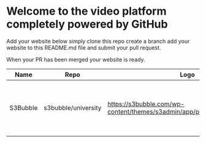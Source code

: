 # Welcome to the video platform completely powered by GitHub

Add your website below simply clone this repo create a branch add your website to this README.md file and submit your pull request.

When your PR has been merged your website is ready.


| Name        | Repo           | Logo | Description  |
| ------------- |-------------| -----|-----|
| S3Bubble      | s3bubble/university | https://s3bubble.com/wp-content/themes/s3admin/app/production/img/logo.png | When your PR has been merged your website is ready. |